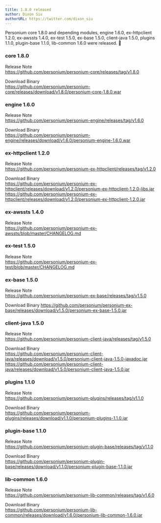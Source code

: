 ```yaml
---
title: 1.8.0 released
author: Dixon Siu
authorURL: https://twitter.com/dixon_siu
---
```


Personium core 1.8.0 and depending modules, engine 1.6.0, ex-httpclient 1.2.0, ex-awssts 1.4.0, ex-test 1.5.0, ex-base 1.5.0, client-java 1.5.0, plugins 1.1.0, plugin-base 1.1.0, lib-common 1.6.0 were released. 🎉  

### core 1.8.0

Release Note  
https://github.com/personium/personium-core/releases/tag/v1.8.0

Download Binary  
https://github.com/personium/personium-core/releases/download/v1.8.0/personium-core-1.8.0.war

<!--truncate-->

### engine 1.6.0

Release Note  
https://github.com/personium/personium-engine/releases/tag/v1.6.0

Download Binary  
https://github.com/personium/personium-engine/releases/download/v1.6.0/personium-engine-1.6.0.war

### ex-httpclient 1.2.0  

Release Note  
https://github.com/personium/personium-ex-httpclient/releases/tag/v1.2.0

Download Binary  
https://github.com/personium/personium-ex-httpclient/releases/download/v1.2.0/personium-ex-httpclient-1.2.0-libs.jar
https://github.com/personium/personium-ex-httpclient/releases/download/v1.2.0/personium-ex-httpclient-1.2.0.jar

### ex-awssts 1.4.0  

Release Note  
https://github.com/personium/personium-ex-awssts/blob/master/CHANGELOG.md

### ex-test 1.5.0  

Release Note  
https://github.com/personium/personium-ex-test/blob/master/CHANGELOG.md

### ex-base 1.5.0  

Release Note  
https://github.com/personium/personium-ex-base/releases/tag/v1.5.0

Download Binary
https://github.com/personium/personium-ex-base/releases/download/v1.5.0/personium-ex-base-1.5.0.jar

### client-java 1.5.0  

Release Note  
https://github.com/personium/personium-client-java/releases/tag/v1.5.0

Download Binary  
https://github.com/personium/personium-client-java/releases/download/v1.5.0/personium-client-java-1.5.0-javadoc.jar
https://github.com/personium/personium-client-java/releases/download/v1.5.0/personium-client-java-1.5.0.jar

### plugins 1.1.0  

Release Note  
https://github.com/personium/personium-plugins/releases/tag/v1.1.0

Download Binary  
https://github.com/personium/personium-plugins/releases/download/v1.1.0/personium-plugins-1.1.0.jar

### plugin-base 1.1.0  

Release Note  
https://github.com/personium/personium-plugin-base/releases/tag/v1.1.0

Download Binary  
https://github.com/personium/personium-plugin-base/releases/download/v1.1.0/personium-plugin-base-1.1.0.jar

### lib-common 1.6.0

Release Note  
https://github.com/personium/personium-lib-common/releases/tag/v1.6.0

Download Binary  
https://github.com/personium/personium-lib-common/releases/download/v1.6.0/personium-lib-common-1.6.0.jar